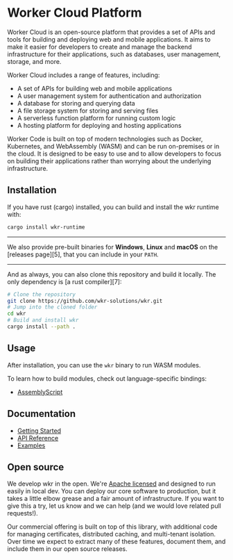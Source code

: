 # Worker Cloud Platform

Worker Cloud is an open-source platform that provides a set of APIs and tools for building and deploying web and mobile applications. It aims to make it easier for developers to create and manage the backend infrastructure for their applications, such as databases, user management, storage, and more.

Worker Cloud includes a range of features, including:

* A set of APIs for building web and mobile applications
* A user management system for authentication and authorization
* A database for storing and querying data
* A file storage system for storing and serving files
* A serverless function platform for running custom logic
* A hosting platform for deploying and hosting applications

Worker Code is built on top of modern technologies such as Docker, Kubernetes, and WebAssembly (WASM) and can be run on-premises or in the cloud. It is designed to be easy to use and to allow developers to focus on building their applications rather than worrying about the underlying infrastructure.
## Installation

If you have rust (cargo) installed, you can build and install the wkr runtime with:

```bash
cargo install wkr-runtime
```

---


We also provide pre-built binaries for **Windows**, **Linux** and **macOS** on the
[releases page][5], that you can include in your `PATH`.

---

And as always, you can also clone this repository and build it locally. The only dependency is
[a rust compiler][7]:

```bash
# Clone the repository
git clone https://github.com/wkr-solutions/wkr.git
# Jump into the cloned folder
cd wkr
# Build and install wkr
cargo install --path .
```

## Usage

After installation, you can use the `wkr` binary to run WASM modules.

To learn how to build modules, check out language-specific bindings:

- [AssemblyScript](https://github.com/worker-codes/workerscript)

## Documentation

- [Getting Started](https://docs.worker.codes/)
- [API Reference](https://docs.worker.codes/api/index.html)
- [Examples](https://github.com/worker-codes/wkr-example)

## Open source

We develop wkr in the open. We're [Apache licensed](https://github.com/worker-codes/workerruntime/blob/main/LICENSEE) and designed to run easily in local dev. You can deploy our core software to production, but it takes a little elbow grease and a fair amount of infrastructure. If you want to give this a try, let us know and we can help (and we would love related pull requests!).

Our commercial offering is built on top of this library, with additional code for managing certificates, distributed caching, and multi-tenant isolation. Over time we expect to extract many of these features, document them, and include them in our open source releases.

[1]: https://github.com/worker-codes/workerscript
[2]: https://github.com/worker-codes/workerscript
[3]: https://github.com/worker-codes/workerscript